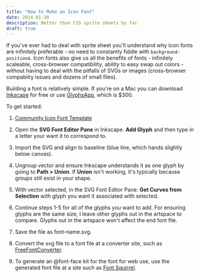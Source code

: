 ```yaml
---
title: "How to Make an Icon Font"
date: 2014-01-30
description: Better than CSS sprite sheets by far.
draft: true
---
```


If you've ever had to deal with sprite sheet you'll understand why icon fonts are infinitely preferable - no need to constantly fiddle with ```background-position```s. Icon fonts also give us all the benefits of fonts - infinitely scaleable, cross-browser compatibility, ability to easy swap out colors - without having to deal with the pitfalls of SVGs or images (cross-browser compabiity issues and dozens of small files).

Building a font is relatively simple. If you're on a Mac you can download [Inkscape](http://www.inkscape.org/en/) for free or use [GlyphsApp](http://www.glyphsapp.com/), which is $300.

To get started:
1. [Community Icon Font Template](https://github.com/Heydon/Community-Icon-Font/blob/master/resources/inkscape_iconfont_canvas_template.svg)

2. Open the **SVG Font Editor Pane** in Inkscape. **Add Glyph** and then type in a letter your want it to correspond to.

3. Import the SVG and align to baseline (blue line, which hands slightly below canvas). 

4. Ungroup vector and ensure Inkscape understands it as one glyph by going to **Path > Union**. If **Union** isn't working, it's typically because groups still exist in your shape.

5. With vector selected, in the SVG Font Editor Pane: **Get Curves from Selection** with glyph you want it associated with selected.

6. Continue steps 1-5 for all of the glyphs you want to add. For ensuring glyphs are the same size, I leave other glyphs out in the artspace to compare. Glyphs out in the artspace won't affect the end font file.

7. Save the file as font-name.svg.

8. Convert the svg file to a font file at a converter site, such as [FreeFontConverter](http://www.freefontconverter.com/).

9. To generate an @font-face kit for the font for web use, use the generated font file at a site such as [Font Squirrel](http://www.fontsquirrel.com/tools/webfont-generator).
